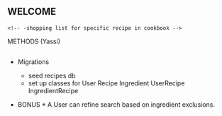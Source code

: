 <!-- A User can create an account. -->
<!-- A User can search for recipes by ingredient. -->
<!-- A User can create a shopping list of needed ingredients based on a given recipe. -->
<!-- A User can save favorite recipes. -->



## WELCOME ##

<!-- CLI app greets user. -->
<!-- User is asked whether they want to make a create a new account or sign in to existing account. -->
  <!-- If user chooses option to create a new account, -->
  <!-- Make sure that the program checks to see if username is already taken
  If user chooses option to sign in to existing account, -->
<!-- Add menu of possible actions -->
  <!-- -search for recipe by ingredient
  -search for recipe by another ingredient
  -look at user's cookbook
  -Ask for random recipe "I don't know what to eat" -->
  <!-- -shopping list (list of all ingredients for entire cookbook) -->
    <!-- -shopping list for specific recipe in cookbook -->

  METHODS (Yassi)
    <!-- -display shopping list -->
      <!-- -for specific recipe -->
      <!-- -for all recipes in cookbook -->
    <!-- -display user's recipes -->


##    ##


  <!-- OR User is asked to input ingredient.
  write method to find ingredient in db and get it's id
  write method that grabs all IngredientRecipe relationships with that ingredient_id
  return all recipes with that ingredient id in Ingredient Recipe -->
<!-- System returns a list of all the recipes that contain that ingredient. -->
<!-- User selects a recipe.
Recipe is saved to user's cookbook. -->

##    ##

* Migrations
  - seed recipes db
  - set up classes for
    User
    Recipe
    Ingredient
    UserRecipe
    IngredientRecipe











* BONUS *
A User can refine search based on ingredient exclusions.
